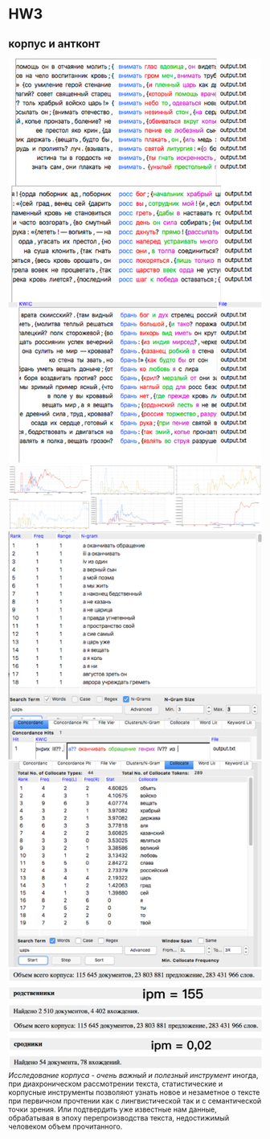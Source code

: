 # HW3
## корпус и антконт
![rjyrjhlfyc](1.png)
![главный медведь](2.png)
![главный меедь](3.png)
![главный мдь](4.png)
![гедведь](5.png)
*Исследование корпуса - очень важный и полезный инструмент*
иногда, при диахроническом рассмотрении текста, статистические и корпусные инструменты позволяют узнать новое
и незаметное о тексте при первичном прочтении как с лингвистической так и с семантической точки зрения. Или подтвердить уже известные нам данные, обрабатывая в эпоху перепроизводства текста, недостижимый человеком объем прочитанного.
